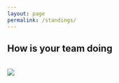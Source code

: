 ```yaml
---
layout: page
permalink: /standings/
---
```


<h2> How is your team doing </h2>

<br>

<div class="standings">
	 	<img src="{{ site.baseurl }}/img/standingsbig.jpg">
   	</div> <!--end standings class-->
	 

	 	